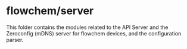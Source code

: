 # flowchem/server

This folder contains the modules related to the API Server and the Zeroconfig (mDNS) server for flowchem devices, and
the configuration parser.
